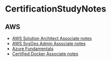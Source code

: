 # CertificationStudyNotes
## AWS
- [AWS Solution Architect Associate notes](./AWS-SAA-Notes.md)
- [AWS SysOps Admin Associate notes](./AWS-SOA-Notes.md)
- [Azure Fundamentals](./Azure-Fundamentals-AZ900.md)
- [Certified Docker Associate notes](./Docker-Assoc-Notes.md)
